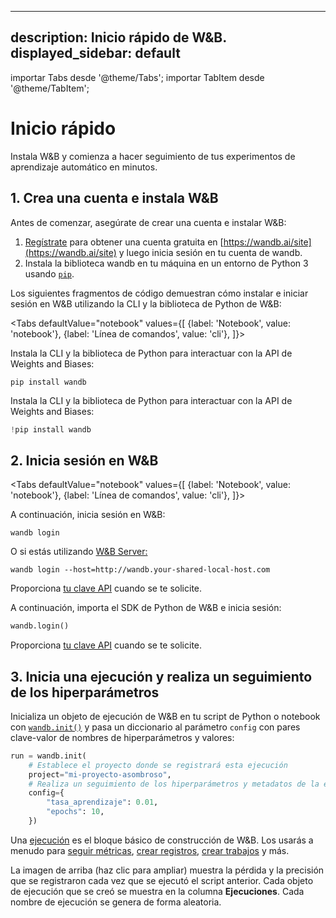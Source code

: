 

---
description: Inicio rápido de W&B.
displayed_sidebar: default
---

importar Tabs desde '@theme/Tabs';
importar TabItem desde '@theme/TabItem';

# Inicio rápido

Instala W&B y comienza a hacer seguimiento de tus experimentos de aprendizaje automático en minutos.

## 1. Crea una cuenta e instala W&B
Antes de comenzar, asegúrate de crear una cuenta e instalar W&B:

1. [Regístrate](https://wandb.ai/site) para obtener una cuenta gratuita en [https://wandb.ai/site](https://wandb.ai/site) y luego inicia sesión en tu cuenta de wandb.
2. Instala la biblioteca wandb en tu máquina en un entorno de Python 3 usando [`pip`](https://pypi.org/project/wandb/).
<!-- 3. Inicia sesión en la biblioteca wandb en tu máquina. Aquí encontrarás tu clave API: [https://wandb.ai/authorize](https://wandb.ai/authorize). -->

Los siguientes fragmentos de código demuestran cómo instalar e iniciar sesión en W&B utilizando la CLI y la biblioteca de Python de W&B:

<Tabs
  defaultValue="notebook"
  values={[
    {label: 'Notebook', value: 'notebook'},
    {label: 'Línea de comandos', value: 'cli'},
  ]}>
  <TabItem value="cli">

Instala la CLI y la biblioteca de Python para interactuar con la API de Weights and Biases:

```
pip install wandb
```

  </TabItem>
  <TabItem value="notebook">

Instala la CLI y la biblioteca de Python para interactuar con la API de Weights and Biases:

```python
!pip install wandb
```


  </TabItem>
</Tabs>

## 2. Inicia sesión en W&B


<Tabs
  defaultValue="notebook"
  values={[
    {label: 'Notebook', value: 'notebook'},
    {label: 'Línea de comandos', value: 'cli'},
  ]}>
  <TabItem value="cli">

A continuación, inicia sesión en W&B:

```
wandb login
```

O si estás utilizando [W&B Server:](./guides/hosting)

```
wandb login --host=http://wandb.your-shared-local-host.com
```

Proporciona [tu clave API](https://wandb.ai/authorize) cuando se te solicite.

  </TabItem>
  <TabItem value="notebook">

A continuación, importa el SDK de Python de W&B e inicia sesión:

```python
wandb.login()
```

Proporciona [tu clave API](https://wandb.ai/authorize) cuando se te solicite.
  </TabItem>
</Tabs>

## 3. Inicia una ejecución y realiza un seguimiento de los hiperparámetros

Inicializa un objeto de ejecución de W&B en tu script de Python o notebook con [`wandb.init()`](./ref/python/run.md) y pasa un diccionario al parámetro `config` con pares clave-valor de nombres de hiperparámetros y valores:

```python
run = wandb.init(
    # Establece el proyecto donde se registrará esta ejecución
    project="mi-proyecto-asombroso",
    # Realiza un seguimiento de los hiperparámetros y metadatos de la ejecución
    config={
        "tasa_aprendizaje": 0.01,
        "epochs": 10,
    })
```


<!-- ```python
run = wandb.init(project="my-awesome-project")
``` -->

Una [ejecución](./guides/runs) es el bloque básico de construcción de W&B. Los usarás a menudo para [seguir métricas](./guides/track), [crear registros](./guides/artifacts), [crear trabajos](./guides/launch) y más.


<!-- ## Seguimiento de métricas -->
<!-- Pasa un diccionario al parámetro `config` con pares clave-valor de nombres de hiperparámetros y valores cuando inicialices un objeto de ejecución:

```python
  # Realiza un seguimiento de los hiperparámetros y metadatos de la ejecución
  config={
      "tasa_aprendizaje": lr,
      "epochs": epochs,
  }
``` -->


<!-- Utiliza [`wandb.log()`](./ref/python/log.md) para realizar un seguimiento de las métricas:

```python
wandb.log({'precisión': acc, 'pérdida': loss})
```

Todo lo que registres con `wandb.log` se almacena en el objeto de ejecución que se inicializó más recientemente. -->

La imagen de arriba (haz clic para ampliar) muestra la pérdida y la precisión que se registraron cada vez que se ejecutó el script anterior. Cada objeto de ejecución que se creó se muestra en la columna **Ejecuciones**. Cada nombre de ejecución se genera de forma aleatoria.